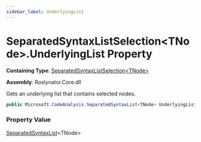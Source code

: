 ```yaml
---
sidebar_label: UnderlyingList
---
```


# SeparatedSyntaxListSelection&lt;TNode&gt;\.UnderlyingList Property

**Containing Type**: [SeparatedSyntaxListSelection&lt;TNode&gt;](../index.md)

**Assembly**: Roslynator\.Core\.dll

  
Gets an underlying list that contains selected nodes\.

```csharp
public Microsoft.CodeAnalysis.SeparatedSyntaxList<TNode> UnderlyingList { get; }
```

### Property Value

[SeparatedSyntaxList](https://docs.microsoft.com/en-us/dotnet/api/microsoft.codeanalysis.separatedsyntaxlist-1)&lt;TNode&gt;

